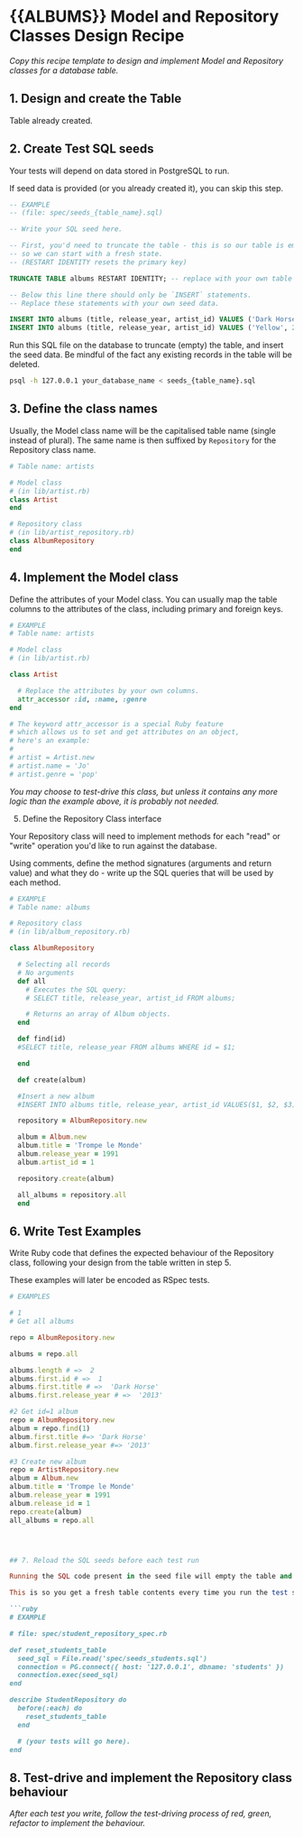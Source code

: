 # {{ALBUMS}} Model and Repository Classes Design Recipe

_Copy this recipe template to design and implement Model and Repository classes for a database table._

## 1. Design and create the Table

Table already created.

## 2. Create Test SQL seeds

Your tests will depend on data stored in PostgreSQL to run.

If seed data is provided (or you already created it), you can skip this step.

```sql
-- EXAMPLE
-- (file: spec/seeds_{table_name}.sql)

-- Write your SQL seed here. 

-- First, you'd need to truncate the table - this is so our table is emptied between each test run,
-- so we can start with a fresh state.
-- (RESTART IDENTITY resets the primary key)

TRUNCATE TABLE albums RESTART IDENTITY; -- replace with your own table name.

-- Below this line there should only be `INSERT` statements.
-- Replace these statements with your own seed data.

INSERT INTO albums (title, release_year, artist_id) VALUES ('Dark Horse', 2013, 1);
INSERT INTO albums (title, release_year, artist_id) VALUES ('Yellow', 2000, 2);
```

Run this SQL file on the database to truncate (empty) the table, and insert the seed data. Be mindful of the fact any existing records in the table will be deleted.

```bash
psql -h 127.0.0.1 your_database_name < seeds_{table_name}.sql
```

## 3. Define the class names

Usually, the Model class name will be the capitalised table name (single instead of plural). The same name is then suffixed by `Repository` for the Repository class name.

```ruby
# Table name: artists

# Model class
# (in lib/artist.rb)
class Artist
end

# Repository class
# (in lib/artist_repository.rb)
class AlbumRepository
end
```

## 4. Implement the Model class

Define the attributes of your Model class. You can usually map the table columns to the attributes of the class, including primary and foreign keys.

```ruby
# EXAMPLE
# Table name: artists

# Model class
# (in lib/artist.rb)

class Artist

  # Replace the attributes by your own columns.
  attr_accessor :id, :name, :genre
end

# The keyword attr_accessor is a special Ruby feature
# which allows us to set and get attributes on an object,
# here's an example:
#
# artist = Artist.new
# artist.name = 'Jo'
# artist.genre = 'pop'
```

*You may choose to test-drive this class, but unless it contains any more logic than the example above, it is probably not needed.*

5. Define the Repository Class interface

Your Repository class will need to implement methods for each "read" or "write" operation you'd like to run against the database.

Using comments, define the method signatures (arguments and return value) and what they do - write up the SQL queries that will be used by each method.

```ruby
# EXAMPLE
# Table name: albums

# Repository class
# (in lib/album_repository.rb)

class AlbumRepository

  # Selecting all records
  # No arguments
  def all
    # Executes the SQL query:
    # SELECT title, release_year, artist_id FROM albums;

    # Returns an array of Album objects.
  end

  def find(id)
  #SELECT title, release_year FROM albums WHERE id = $1;

  end

  def create(album)

  #Insert a new album 
  #INSERT INTO albums title, release_year, artist_id VALUES($1, $2, $3)

  repository = AlbumRepository.new

  album = Album.new
  album.title = 'Trompe le Monde'
  album.release_year = 1991
  album.artist_id = 1

  repository.create(album)

  all_albums = repository.all
  end
```

## 6. Write Test Examples

Write Ruby code that defines the expected behaviour of the Repository class, following your design from the table written in step 5.

These examples will later be encoded as RSpec tests.

```ruby
# EXAMPLES

# 1
# Get all albums

repo = AlbumRepository.new

albums = repo.all

albums.length # =>  2
albums.first.id # =>  1
albums.first.title # =>  'Dark Horse'
albums.first.release_year # =>  '2013'

#2 Get id=1 album
repo = AlbumRepository.new
album = repo.find(1)
album.first.title #=> 'Dark Horse'
album.first.release_year #=> '2013'

#3 Create new album
repo = ArtistRepository.new
album = Album.new
album.title = 'Trompe le Monde'
album.release_year = 1991
album.release_id = 1
repo.create(album)
all_albums = repo.all




## 7. Reload the SQL seeds before each test run

Running the SQL code present in the seed file will empty the table and re-insert the seed data.

This is so you get a fresh table contents every time you run the test suite.

```ruby
# EXAMPLE

# file: spec/student_repository_spec.rb

def reset_students_table
  seed_sql = File.read('spec/seeds_students.sql')
  connection = PG.connect({ host: '127.0.0.1', dbname: 'students' })
  connection.exec(seed_sql)
end

describe StudentRepository do
  before(:each) do 
    reset_students_table
  end

  # (your tests will go here).
end
```

## 8. Test-drive and implement the Repository class behaviour

_After each test you write, follow the test-driving process of red, green, refactor to implement the behaviour._